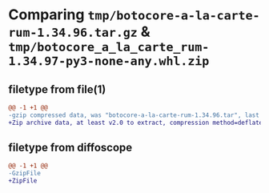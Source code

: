 # Comparing `tmp/botocore-a-la-carte-rum-1.34.96.tar.gz` & `tmp/botocore_a_la_carte_rum-1.34.97-py3-none-any.whl.zip`

## filetype from file(1)

```diff
@@ -1 +1 @@
-gzip compressed data, was "botocore-a-la-carte-rum-1.34.96.tar", last modified: Thu May  2 01:01:42 2024, max compression
+Zip archive data, at least v2.0 to extract, compression method=deflate
```

## filetype from diffoscope

```diff
@@ -1 +1 @@
-GzipFile
+ZipFile
```

